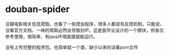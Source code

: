 # douban-spider
豆瓣电影相关信息爬取。也看了一些爬虫程序，很多人都说有反爬机制，只能说，没看官方文档，一味的爬取必然会导致封IP。这是我毕业设计的一个模块，供各位参考使用，很简单，有java环境直接就能运行。

没有上传完整的程序包，也简单就一个类，缺少以来的话看pom文件
